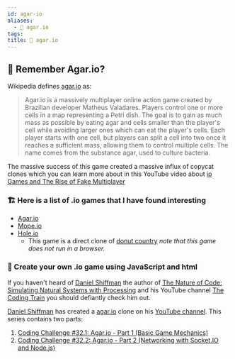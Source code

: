 ```yaml
---
id: agar-io
aliases:
  - 🏓 agar.io
tags: 
title: 🏓 agar.io
---
```

## 🏓 Remember Agar.io?
Wikipedia defines [agar.io](https://www.agar.io/#ffa) as:

> Agar.io is a massively multiplayer online action game created by Brazilian developer Matheus Valadares. Players control one or more cells in a map representing a Petri dish. The goal is to gain as much mass as possible by eating agar and cells smaller than the player's cell while avoiding larger ones which can eat the player's cells. Each player starts with one cell, but players can split a cell into two once it reaches a sufficient mass, allowing them to control multiple cells. The name comes from the substance agar, used to culture bacteria.

The massive success of this game created a massive influx of copycat clones which you can learn more about in this YouTube video about [io Games and The Rise of Fake Multiplayer](https://www.youtube.com/watch?v=YCqnD40Q5T8&t=29s)


### 🏗 Here is a list of .io games that I have found interesting
-   [Agar.io](https://www.agar.io/#ffa)
-   [Mope.io](https://mope.io/)
-   [Hole.io](https://hole-io.com/)
    -   This game is a direct clone of [donut country](http://donutcounty.com/) _note that this game does not run in a browser._


### 🍦 Create your own .io game using JavaScript and html
If you haven't heard of [Daniel Shiffman](https://shiffman.net/) the author of [The Nature of Code: Simulating Natural Systems with Processing](https://natureofcode.com/) and his YouTube channel [The Coding Train](https://thecodingtrain.com/) you should defiantly check him out.

[Daniel Shiffman](https://shiffman.net/) has created a [agar.io](https://www.agar.io/#ffa) clone on his [YouTube channel](https://www.youtube.com/watch?v=JXuxYMGe4KI). This series contains two parts:

1.  [Coding Challenge #32.1: Agar.io - Part 1 (Basic Game Mechanics)](https://www.youtube.com/watch?v=JXuxYMGe4KI)
2.  [Coding Challenge #32.2: Agar.io - Part 2 (Networking with Socket.IO and Node.js)](https://www.youtube.com/watch?v=ZjVyKXp9hec)